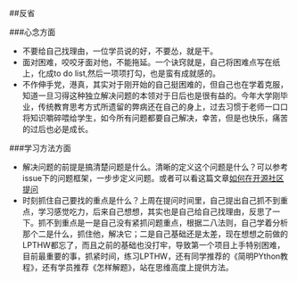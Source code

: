 ##反省

###心念方面

- 不要给自己找理由，一位学员说的好，不要怂，就是干。
- 面对困难，咬咬牙面对他，不能拖延。一个诀窍就是，自己将困难点写在纸上，化成to do list,然后一项项打勾，也是蛮有成就感的。
- 不作伸手党，港真，其实对于刚开始的自己挺困难的，但自己也在学着克服，知道一旦习得这种独立解决问题的本领对于日后也是很有益的。今年大学刚毕业，传统教育思考方式所遗留的弊病还在自己的身上，过去习惯于老师一口口将知识嚼碎喂给学生，如今所有问题都要自己解决，幸苦，但是也快乐，痛苦的过后也必是成长。


###学习方法方面

- 解决问题的前提是搞清楚问题是什么。清晰的定义这个问题是什么？可以参考issue下的问题框架，一步步定义问题。或者可以看这篇文章[如何在开源社区提问](https://github.com/seajs/seajs/issues/545)
- 时刻抓住自己要找的重点是什么？上周在提问时间里，自己提出自己抓不到重点，学习感觉吃力，后来自己想想，其实也是自己给自己找理由，反思了一下。抓不到重点是一是自己没有紧抓问题重点，根据二八法则，自己学着分析那个二是什么，抓住他，解决它；二是自己基础还是太差，现在想想之前做的LPTHW都忘了，而且之前的基础也没打牢，导致第一个项目上手特别困难，目前最重要的事，抓紧时间，练习LPTHW，还有同学推荐的《简明PYthon教程》，还有学员推荐《怎样解题》，站在思维高度上提供方法。



